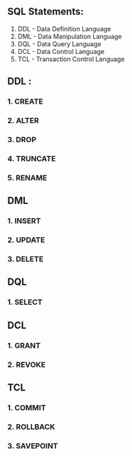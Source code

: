 ## SQL Statements:

1. DDL - Data Definition Language
2. DML - Data Manipulation Language
3. DQL - Data Query Language
4. DCL - Data Control Language
5. TCL - Transaction Control Language

## DDL :

### 1. CREATE
### 2. ALTER
### 3. DROP
### 4. TRUNCATE
### 5. RENAME

## DML

### 1. INSERT
### 2. UPDATE
### 3. DELETE

## DQL 

### 1. SELECT

## DCL 

### 1. GRANT
### 2. REVOKE

## TCL

### 1. COMMIT
### 2. ROLLBACK
### 3. SAVEPOINT





